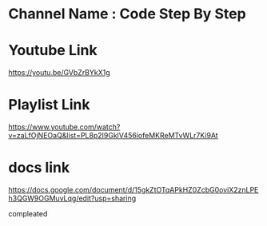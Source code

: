 # Channel Name :  Code Step By Step

# Youtube Link
https://youtu.be/GVbZrBYkX1g

# Playlist Link
https://www.youtube.com/watch?v=zaLfOjNEOaQ&list=PL8p2I9GklV456iofeMKReMTvWLr7Ki9At

# docs link
https://docs.google.com/document/d/15gkZtOTqAPkHZ0ZcbG0oviX2znLPEh3QGW9OGMuvLqg/edit?usp=sharing

compleated 
<!-- node js playlist 47  -->